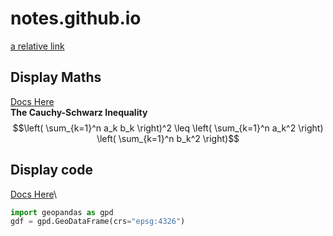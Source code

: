 # notes.github.io
[a relative link](FOLDER/other_file.md)


## Display Maths
[Docs Here](https://docs.github.com/en/get-started/writing-on-github/working-with-advanced-formatting/writing-mathematical-expressions)\
**The Cauchy-Schwarz Inequality**
$$\left( \sum_{k=1}^n a_k b_k \right)^2 \leq \left( \sum_{k=1}^n a_k^2 \right) \left( \sum_{k=1}^n b_k^2 \right)$$


## Display code
[Docs Here](https://docs.github.com/en/get-started/writing-on-github/working-with-advanced-formatting/creating-and-highlighting-code-blocks)\
```python
import geopandas as gpd
gdf = gpd.GeoDataFrame(crs="epsg:4326")
```
